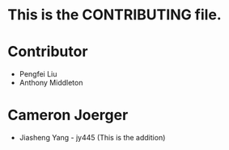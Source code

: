 # This is the CONTRIBUTING file.

# Contributor
* Pengfei Liu
* Anthony Middleton

# Cameron Joerger
* Jiasheng Yang - jy445 (This is the addition)

